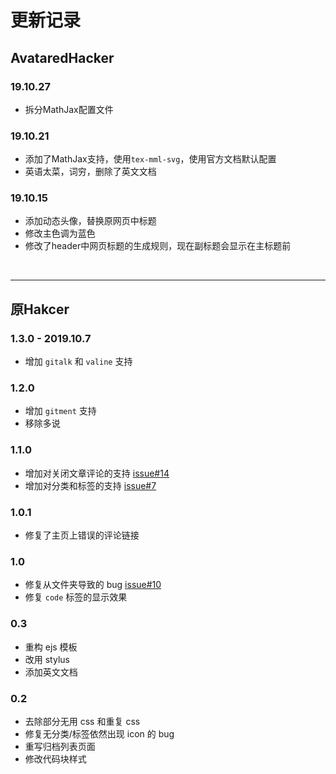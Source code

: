 # 更新记录

## AvataredHacker

### 19.10.27
* 拆分MathJax配置文件

### 19.10.21
* 添加了MathJax支持，使用```tex-mml-svg```，使用官方文档默认配置
* 英语太菜，词穷，删除了英文文档

### 19.10.15
* 添加动态头像，替换原网页中标题
* 修改主色调为蓝色
* 修改了header中网页标题的生成规则，现在副标题会显示在主标题前

<br />

***

## 原Hakcer

### 1.3.0 - 2019.10.7
* 增加 `gitalk` 和 `valine` 支持

### 1.2.0
* 增加 `gitment` 支持
* 移除多说

### 1.1.0
* 增加对关闭文章评论的支持 [issue#14](https://github.com/CodeDaraW/Hacker/issues/14)
* 增加对分类和标签的支持 [issue#7](https://github.com/CodeDaraW/Hacker/issues/7)

### 1.0.1
* 修复了主页上错误的评论链接

### 1.0
* 修复从文件夹导致的 bug [issue#10](https://github.com/CodeDaraW/Hacker/issues/10)
* 修复 `code` 标签的显示效果

### 0.3
* 重构 ejs 模板
* 改用 stylus
* 添加英文文档

### 0.2
* 去除部分无用 css 和重复 css
* 修复无分类/标签依然出现 icon 的 bug
* 重写归档列表页面
* 修改代码块样式
